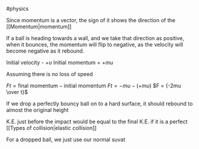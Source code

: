 #physics 

Since momentum is a vector, the sign of it shows the direction of the [[Momentum|momentum]]

If a ball is heading towards a wall, and we take that direction as positive, when it bounces, the momentum will flip to negative, as the velocity will become negative as it rebound.

Initial  velocity - $+u$
Initial momentum = $+mu$

Assuming there is no loss of speed

$Ft = \text{final momentum} - \text{initial momentum}$
$Ft = -mu - (+mu)$
$F = {-2mu \over t}$

If we drop a perfectly bouncy ball on to a hard surface, it should rebound to almost the original height

K.E. just before the impact would be equal to the final K.E. if it is a perfect [[Types of collision|elastic collision]]

For a dropped ball, we just use our normal suvat



